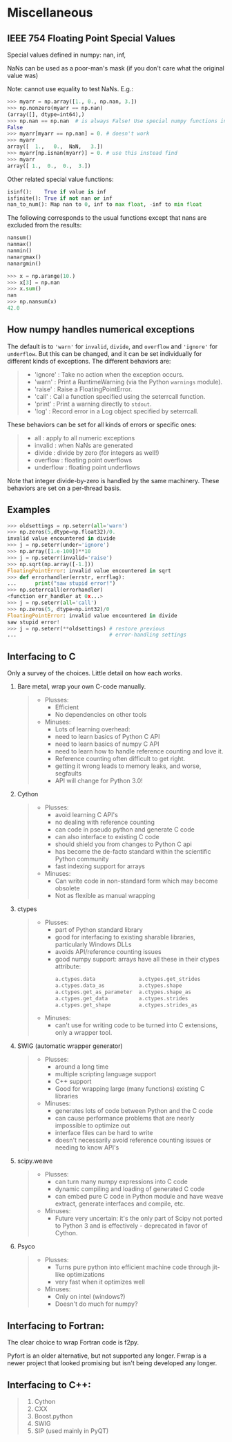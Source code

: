 # Miscellaneous

## IEEE 754 Floating Point Special Values

Special values defined in numpy: nan, inf,

NaNs can be used as a poor-man's mask (if you don't care what the original value was)

Note: cannot use equality to test NaNs. E.g.:

```python
>>> myarr = np.array([1., 0., np.nan, 3.])
>>> np.nonzero(myarr == np.nan)
(array([], dtype=int64),)
>>> np.nan == np.nan  # is always False! Use special numpy functions instead.
False
>>> myarr[myarr == np.nan] = 0. # doesn't work
>>> myarr
array([  1.,   0.,  NaN,   3.])
>>> myarr[np.isnan(myarr)] = 0. # use this instead find
>>> myarr
array([ 1.,  0.,  0.,  3.])
```

Other related special value functions:

```python
isinf():    True if value is inf
isfinite(): True if not nan or inf
nan_to_num(): Map nan to 0, inf to max float, -inf to min float
```

The following corresponds to the usual functions except that nans are excluded from the results:

```python
nansum()
nanmax()
nanmin()
nanargmax()
nanargmin()

>>> x = np.arange(10.)
>>> x[3] = np.nan
>>> x.sum()
nan
>>> np.nansum(x)
42.0
```

## How numpy handles numerical exceptions

The default is to ``'warn'`` for ``invalid``, ``divide``, and ``overflow`` and ``'ignore'`` for ``underflow``. But this can be changed, and it can be set individually for different kinds of exceptions. The different behaviors are:

> - 'ignore' : Take no action when the exception occurs.
> - 'warn' : Print a RuntimeWarning (via the Python ``warnings`` module).
> - 'raise' : Raise a FloatingPointError.
> - 'call' : Call a function specified using the seterrcall function.
> - 'print' : Print a warning directly to ``stdout``.
> - 'log' : Record error in a Log object specified by seterrcall.

These behaviors can be set for all kinds of errors or specific ones:

> - all : apply to all numeric exceptions
> - invalid : when NaNs are generated
> - divide : divide by zero (for integers as well!)
> - overflow : floating point overflows
> - underflow : floating point underflows

Note that integer divide-by-zero is handled by the same machinery. These behaviors are set on a per-thread basis.

## Examples

```python
>>> oldsettings = np.seterr(all='warn')
>>> np.zeros(5,dtype=np.float32)/0.
invalid value encountered in divide
>>> j = np.seterr(under='ignore')
>>> np.array([1.e-100])**10
>>> j = np.seterr(invalid='raise')
>>> np.sqrt(np.array([-1.]))
FloatingPointError: invalid value encountered in sqrt
>>> def errorhandler(errstr, errflag):
...      print("saw stupid error!")
>>> np.seterrcall(errorhandler)
<function err_handler at 0x...>
>>> j = np.seterr(all='call')
>>> np.zeros(5, dtype=np.int32)/0
FloatingPointError: invalid value encountered in divide
saw stupid error!
>>> j = np.seterr(**oldsettings) # restore previous
...                              # error-handling settings
```

## Interfacing to C

Only a survey of the choices. Little detail on how each works.

1. Bare metal, wrap your own C-code manually.
    > - Plusses:
    >   - Efficient
    >   - No dependencies on other tools
    > - Minuses:
    >   - Lots of learning overhead:
    >   - need to learn basics of Python C API
    >   - need to learn basics of numpy C API
    >   - need to learn how to handle reference counting and love it.
    >   - Reference counting often difficult to get right.
    >   - getting it wrong leads to memory leaks, and worse, segfaults
    >   - API will change for Python 3.0!
1. Cython
    > - Plusses:
    >   - avoid learning C API's
    >   - no dealing with reference counting
    >   - can code in pseudo python and generate C code
    >   - can also interface to existing C code
    >   - should shield you from changes to Python C api
    >   - has become the de-facto standard within the scientific Python community
    >   - fast indexing support for arrays
    > - Minuses:
    >   - Can write code in non-standard form which may become obsolete
    >   - Not as flexible as manual wrapping
1. ctypes
    > - Plusses:
    >   - part of Python standard library
    >   - good for interfacing to existing sharable libraries, particularly Windows DLLs
    >   - avoids API/reference counting issues
    >   - good numpy support: arrays have all these in their ctypes attribute:
    >       ```python
    >       a.ctypes.data              a.ctypes.get_strides
    >       a.ctypes.data_as           a.ctypes.shape
    >       a.ctypes.get_as_parameter  a.ctypes.shape_as
    >       a.ctypes.get_data          a.ctypes.strides
    >       a.ctypes.get_shape         a.ctypes.strides_as
    >       ```
    > - Minuses:
    >   - can't use for writing code to be turned into C extensions, only a wrapper tool.
1. SWIG (automatic wrapper generator)
    > - Plusses:
    >   - around a long time
    >   - multiple scripting language support
    >   - C++ support
    >   - Good for wrapping large (many functions) existing C libraries
    > - Minuses:
    >   - generates lots of code between Python and the C code
    >   - can cause performance problems that are nearly impossible to optimize out
    >   - interface files can be hard to write
    >   - doesn't necessarily avoid reference counting issues or needing to know API's
1. scipy.weave
    > - Plusses:
    >   - can turn many numpy expressions into C code
    >   - dynamic compiling and loading of generated C code
    >   - can embed pure C code in Python module and have weave extract, generate interfaces and compile, etc.
    > - Minuses:
    >   - Future very uncertain: it's the only part of Scipy not ported to Python 3 and is effectively - deprecated in favor of Cython.
1. Psyco
    > - Plusses:
    >   - Turns pure python into efficient machine code through jit-like optimizations
    >   - very fast when it optimizes well
    > - Minuses:
    >   - Only on intel (windows?)
    >   - Doesn't do much for numpy?

## Interfacing to Fortran:

The clear choice to wrap Fortran code is f2py.

Pyfort is an older alternative, but not supported any longer. Fwrap is a newer project that looked promising but isn't being developed any longer.

## Interfacing to C++:

> 1. Cython
> 1. CXX
> 1. Boost.python
> 1. SWIG
> 1. SIP (used mainly in PyQT)